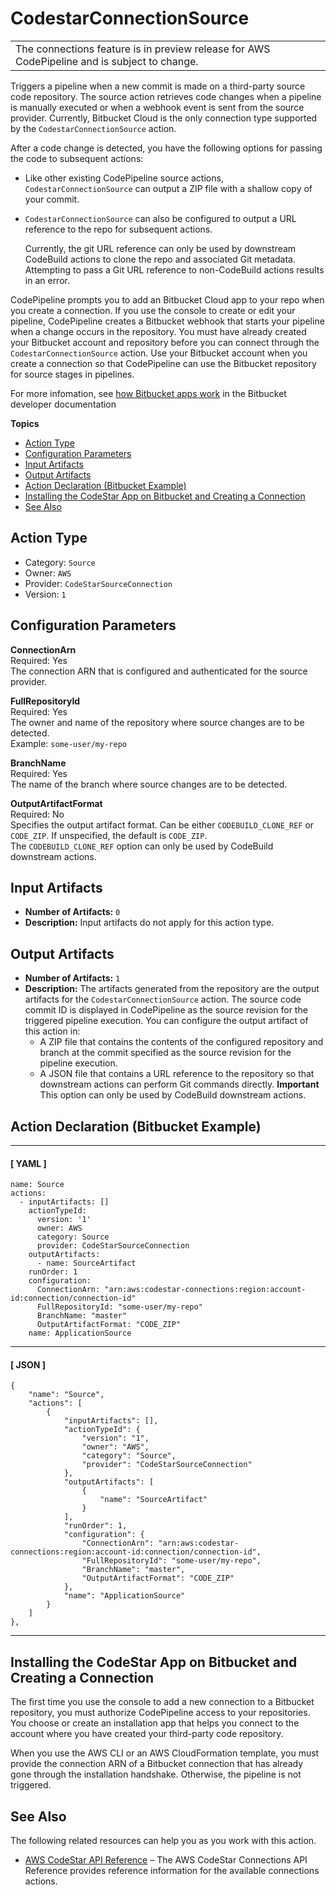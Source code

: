 # CodestarConnectionSource<a name="action-reference-CodestarConnectionSource"></a>


|  | 
| --- |
| The connections feature is in preview release for AWS CodePipeline and is subject to change\. | 

Triggers a pipeline when a new commit is made on a third\-party source code repository\. The source action retrieves code changes when a pipeline is manually executed or when a webhook event is sent from the source provider\. Currently, Bitbucket Cloud is the only connection type supported by the `CodestarConnectionSource` action\.

After a code change is detected, you have the following options for passing the code to subsequent actions:
+ Like other existing CodePipeline source actions, `CodestarConnectionSource` can output a ZIP file with a shallow copy of your commit\.
+ `CodestarConnectionSource` can also be configured to output a URL reference to the repo for subsequent actions\.

  Currently, the git URL reference can only be used by downstream CodeBuild actions to clone the repo and associated Git metadata\. Attempting to pass a Git URL reference to non\-CodeBuild actions results in an error\.

CodePipeline prompts you to add an Bitbucket Cloud app to your repo when you create a connection\. If you use the console to create or edit your pipeline, CodePipeline creates a Bitbucket webhook that starts your pipeline when a change occurs in the repository\. You must have already created your Bitbucket account and repository before you can connect through the `CodestarConnectionSource` action\. Use your Bitbucket account when you create a connection so that CodePipeline can use the Bitbucket repository for source stages in pipelines\.

For more infomation, see [how Bitbucket apps work](https://confluence.atlassian.com/bitbucket/bitbucket-cloud-add-ons-780871938.html) in the Bitbucket developer documentation 

**Topics**
+ [Action Type](#action-reference-CodestarConnectionSource-type)
+ [Configuration Parameters](#action-reference-CodestarConnectionSource-config)
+ [Input Artifacts](#action-reference-CodestarConnectionSource-input)
+ [Output Artifacts](#action-reference-CodestarConnectionSource-output)
+ [Action Declaration \(Bitbucket Example\)](#action-reference-CodestarConnectionSource-example)
+ [Installing the CodeStar App on Bitbucket and Creating a Connection](#action-reference-CodestarConnectionSource-auth)
+ [See Also](#action-reference-CodestarConnectionSource-links)

## Action Type<a name="action-reference-CodestarConnectionSource-type"></a>
+ Category: `Source`
+ Owner: `AWS`
+ Provider: `CodeStarSourceConnection`
+ Version: `1`

## Configuration Parameters<a name="action-reference-CodestarConnectionSource-config"></a>

****ConnectionArn****  
Required: Yes  
The connection ARN that is configured and authenticated for the source provider\.

****FullRepositoryId****  
Required: Yes  
The owner and name of the repository where source changes are to be detected\.  
Example: `some-user/my-repo`

****BranchName****  
Required: Yes  
The name of the branch where source changes are to be detected\.

****OutputArtifactFormat****  
Required: No  
Specifies the output artifact format\. Can be either `CODEBUILD_CLONE_REF` or `CODE_ZIP`\. If unspecified, the default is `CODE_ZIP`\.  
The `CODEBUILD_CLONE_REF` option can only be used by CodeBuild downstream actions\.

## Input Artifacts<a name="action-reference-CodestarConnectionSource-input"></a>
+ **Number of Artifacts:** `0`
+ **Description:** Input artifacts do not apply for this action type\.

## Output Artifacts<a name="action-reference-CodestarConnectionSource-output"></a>
+ **Number of Artifacts:** `1` 
+ **Description:** The artifacts generated from the repository are the output artifacts for the `CodestarConnectionSource` action\. The source code commit ID is displayed in CodePipeline as the source revision for the triggered pipeline execution\. You can configure the output artifact of this action in:
  + A ZIP file that contains the contents of the configured repository and branch at the commit specified as the source revision for the pipeline execution\.
  + A JSON file that contains a URL reference to the repository so that downstream actions can perform Git commands directly\.
**Important**  
This option can only be used by CodeBuild downstream actions\.

## Action Declaration \(Bitbucket Example\)<a name="action-reference-CodestarConnectionSource-example"></a>

------
#### [ YAML ]

```
name: Source
actions:
  - inputArtifacts: []
    actionTypeId:
      version: '1'
      owner: AWS
      category: Source
      provider: CodeStarSourceConnection
    outputArtifacts:
      - name: SourceArtifact
    runOrder: 1
    configuration:
      ConnectionArn: "arn:aws:codestar-connections:region:account-id:connection/connection-id"
      FullRepositoryId: "some-user/my-repo"
      BranchName: "master"
      OutputArtifactFormat: "CODE_ZIP"
    name: ApplicationSource
```

------
#### [ JSON ]

```
{
    "name": "Source",
    "actions": [
        {
            "inputArtifacts": [],
            "actionTypeId": {
                "version": "1",
                "owner": "AWS",
                "category": "Source",
                "provider": "CodeStarSourceConnection"
            },
            "outputArtifacts": [
                {
                    "name": "SourceArtifact"
                }
            ],
            "runOrder": 1,
            "configuration": {
                "ConnectionArn": "arn:aws:codestar-connections:region:account-id:connection/connection-id",
                "FullRepositoryId": "some-user/my-repo",
                "BranchName": "master",
                "OutputArtifactFormat": "CODE_ZIP"
            },
            "name": "ApplicationSource"
        }
    ]
},
```

------

## Installing the CodeStar App on Bitbucket and Creating a Connection<a name="action-reference-CodestarConnectionSource-auth"></a>

The first time you use the console to add a new connection to a Bitbucket repository, you must authorize CodePipeline access to your repositories\. You choose or create an installation app that helps you connect to the account where you have created your third\-party code repository\.

 When you use the AWS CLI or an AWS CloudFormation template, you must provide the connection ARN of a Bitbucket connection that has already gone through the installation handshake\. Otherwise, the pipeline is not triggered\.

## See Also<a name="action-reference-CodestarConnectionSource-links"></a>

The following related resources can help you as you work with this action\.
+ [AWS CodeStar API Reference](https://docs.aws.amazon.com/codestar-connections/latest/APIReference/Welcome.html) – The AWS CodeStar Connections API Reference provides reference information for the available connections actions\.